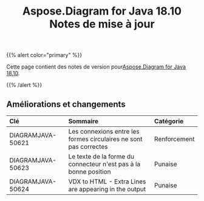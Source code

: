 ﻿---
title: Aspose.Diagram for Java 18.10 Notes de mise à jour
type: docs
weight: 30
url: /fr/java/aspose-diagram-for-java-18-10-release-notes/
---
{{% alert color="primary" %}} 

 Cette page contient des notes de version pour[Aspose.Diagram for Java 18.10](https://docs.aspose.com/diagram/java/aspose-diagram-for-java-18-10-release-notes/).

{{% /alert %}} 
## **Améliorations et changements**

|**Clé**|**Sommaire**|**Catégorie**|
|:- |:- |:- |
|DIAGRAMJAVA-50621|Les connexions entre les formes circulaires ne sont pas correctes|Renforcement|
|DIAGRAMJAVA-50623|Le texte de la forme du connecteur n'est pas à la bonne position|Punaise|
|DIAGRAMJAVA-50624|VDX to HTML - Extra Lines are appearing in the output|Punaise|

